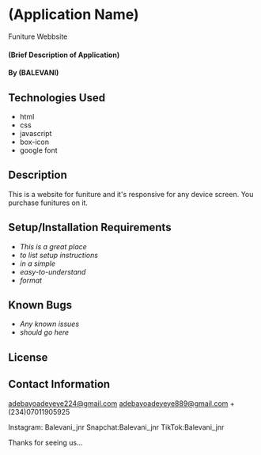 # (Application Name)
Funiture Webbsite

#### (Brief Description of Application)


#### By (BALEVANI)

## Technologies Used

* html
* css
* javascript
* box-icon
* google font

## Description
This is a website for funiture and it's responsive for any device screen. You purchase funitures on it.

## Setup/Installation Requirements

* _This is a great place_
* _to list setup instructions_
* _in a simple_
* _easy-to-understand_
* _format_

## Known Bugs

* _Any known issues_
* _should go here_

## License

## Contact Information
adebayoadeyeye224@gmail.com
adebayoadeyeye889@gmail.com
+(234)07011905925

Instagram: Balevani_jnr
Snapchat:Balevani_jnr
TikTok:Balevani_jnr


Thanks for seeing us...
